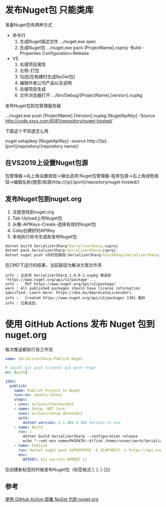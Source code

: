 # 发布Nuget包 只能类库

准备Nuget包有两种方式

- 命令行
  1. 生成Nuget描述文件 .../nuget.exe spec
  2. 生成Nuget包 .../nuget.exe pack [ProjectName].csproj -Build -Properties Configuration=Release
- VS
  1. 右键项目属性
  2. 左侧-打包
  3. 勾选[在构建时生成NuGet包]
  4. 编辑作者公司产品以及说明
  5. 右键项目生成
  6. 文件浏览器打开 .../bin/Debug/[ProjectName].[version].nupkg

发布Nuget包到包管理服务器

.../nuget.exe push [ProjectName].[Version].nupkg [NugetApiKey] -Source http://code.xxxx.com:8081/repository/nuget-hosted/

下面这个不知道怎么用

nuget setapikey [NugetApiKey] -source http://[ip]:[port]/repository/{repository name}/

## 在VS2019上设置Nuget包源

包管理器->右上角设置按钮->弹出选项:Nuget包管理器-程序包源->右上角绿色按钮->编辑名称(随意)和源(http://[ip]:[port]/repository/nuget-hosted/)

## 发布Nuget包到nuget.org

1. 注册登陆到nuget.org
2. Tab-Upload上传Nuget包
3. 头像-APIKeys-Create-选择有效的Nuget包
4. Coby创建好的APIKey
5. 本地执行命令生成和发布Nuget包
```cmd
dotnet build SerializerSharp/SerializerSharp.csproj
dotnet pack SerializerSharp/SerializerSharp.csproj
dotnet nuget push <你的包路径:SerializerSharp/bin/Debug/SerializerSharp.1.0.0.2.nupkg> -k <你的key:APIKey> -s <需要发布的包源地址:https://api.nuget.org/v3/index.json>
```
在CMD下运行的结果，当前路径为解决方案文件夹
```output
info : 正在将 SerializerSharp.1.0.0.2.nupkg 推送到 'https://www.nuget.org/api/v2/package'...
info :   PUT https://www.nuget.org/api/v2/package/
warn : All published packages should have license information specified. Learn more: https://aka.ms/deprecateLicenseUrl.
info :   Created https://www.nuget.org/api/v2/package/ 1301 毫秒
info : 已推送包。
```

# 使用 GitHub Actions 发布 Nuget 包到 nuget.org

每次推送都执行该工作流
```yaml
name: SerializerSharp Publish Nuget

# [push] git push [create] git push <tag>
on: [push]

jobs:
  publish:
    name: Publish Project to Nuget
    runs-on: ubuntu-latest
    steps:
    - uses: actions/checkout@v1
    - name: Setup .NET Core
      uses: actions/setup-dotnet@v1
      with:
        dotnet-version: 2.1.403 # SDK Version to use.
    - name: Build
      run: |
        dotnet build SerializerSharp --configuration release
        echo "::set-env name=PKGPATH::$(find /home/runner/work/SerializerSharp/SerializerSharp/SerializerSharp/bin/release/ -name "*.nupkg")" # https://jasonet.co/posts/new-features-of-github-actions/#passing-data-to-future-steps
    - name: Publish
      run: dotnet nuget push ${PKGPATH} -k ${APIKEY} -s https://api.nuget.org/v3/index.json
      env:
        APIKEY: ${{ secrets.APPKEY }}

```

在创建新标签的时候发布Nuget包（标签格式 <major>[.<minor> [.<patch> [-<suffix>]]]）

## 参考

[使用 GitHub Action 部署 NuGet 包到 nuget.org](http://gaufung.com/post/ji-zhu/how-to-use-github-action)
